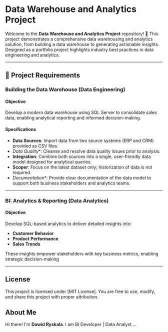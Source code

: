 # Data Warehouse and Analytics Project

Welcome to the **Data Warehouse and Analytics Project** repository! 🚀
This project demonstrates a comprehensive data warehousing and analytics solution, from building a data warehouse to generating actionable insights. Designed as a portfolio project
highlights industry best practices in data engineering and analytics.


---
## 🚀 Project Requirements

### Building the Data Warehouse (Data Engineering)

#### Objective
Develop a modern data warehouse using SQL Server to consolidate sales data, enabling analytical reporting and informed decision-making.

#### Specifications
- **Data Sources**: Import data from two source systems (ERP and CRM) provided as CSV files.
- *Data Quality**: Cleanse and resolve data quality issues prior to analysis.
- **Integration**: Combine both sources into a single, user-friendly data model designed for analytical queries.
- **Scoper**: Focus on the latest dataset only; historization of data is not required.
- *Documentation**: Provide clear documentation of the data model to support both business stakeholders and analytics teams.

---

### BI: Analytics & Reporting (Data Analytics)

#### Objective
Develop SQL-based analytics to deliver detailed insights into:
- **Customer Behavior**
- **Product Performance**
- **Sales Trends**

These insights empower stakeholders with key business metrics, enabling strategic decision-making

---

## License 

This project is licensed under [MIT License]. You are free to use, modify, and share this project with proper attribution.

## About Me

Hi there! I'm **Dawid Ryskala**. I am BI Developer | Data Analyst ...
